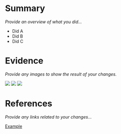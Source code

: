 # Summary

_Provide an overview of what you did..._

- Did A
- Did B
- Did C

# Evidence

_Provide any images to show the result of your changes._

<img src="..."></img>
<img src="..."></img>
<img src="..."></img>

# References

_Provide any links related to your changes..._

[Example](www.google.com)
